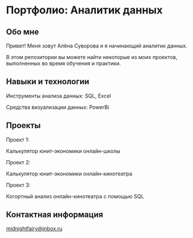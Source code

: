 # Портфолио: Аналитик данных

## Обо мне

Привет! Меня зовут Алёна Суворова и я начинающий аналитик данных.

В этом репозитории вы можете найти некоторые из моих проектов, выполненных во время обучения и практики.

## Навыки и технологии

Инструменты анализа данных: SQL, Excel

Средства визуализации данных: PowerBi

## Проекты

Проект 1: 

Калькулятор юнит-экономики онлайн-школы

Проект 2:

Калькулятор юнит-экономики онлайн-кинотеатра

Проект 3:

Когортный анализ онлайн-кинотеатра с помощью SQL

## Контактная информация

midnightfairy@inbox.ru

